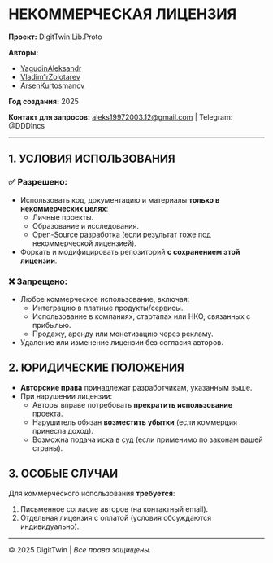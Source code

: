 ﻿# НЕКОММЕРЧЕСКАЯ ЛИЦЕНЗИЯ  
**Проект:** DigitTwin.Lib.Proto

**Авторы:** 
- [YagudinAleksandr](https://github.com/YagudinAleksandr)  
- [Vladim1rZolotarev](https://github.com/Vladim1rZolotarev) 
- [ArsenKurtosmanov](https://github.com/ArsenKurtosmanov) 

**Год создания:** 2025

**Контакт для запросов:** aleks19972003.12@gmail.com | Telegram: @DDDIncs  

---

## 1. УСЛОВИЯ ИСПОЛЬЗОВАНИЯ  
### ✅ Разрешено:  
- Использовать код, документацию и материалы **только в некоммерческих целях**:  
  - Личные проекты.  
  - Образование и исследования.  
  - Open-Source разработка (если результат тоже под некоммерческой лицензией).  
- Форкать и модифицировать репозиторий **с сохранением этой лицензии**.  

### ❌ Запрещено:  
- Любое коммерческое использование, включая:  
  - Интеграцию в платные продукты/сервисы.  
  - Использование в компаниях, стартапах или НКО, связанных с прибылью.  
  - Продажу, аренду или монетизацию через рекламу.  
- Удаление или изменение лицензии без согласия авторов.  

## 2. ЮРИДИЧЕСКИЕ ПОЛОЖЕНИЯ  
- **Авторские права** принадлежат разработчикам, указанным выше.  
- При нарушении лицензии:  
  - Авторы вправе потребовать **прекратить использование** проекта.  
  - Нарушитель обязан **возместить убытки** (если коммерция принесла доход).  
  - Возможна подача иска в суд (если применимо по законам вашей страны).  

## 3. ОСОБЫЕ СЛУЧАИ  
Для коммерческого использования **требуется**:  
1. Письменное согласие авторов (на контактный email).  
2. Отдельная лицензия с оплатой (условия обсуждаются индивидуально).  

---

© 2025 DigitTwin | *Все права защищены.*  